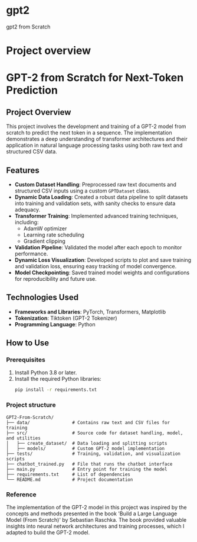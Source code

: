 # gpt2
gpt2 from Scratch

# Project overview

# GPT-2 from Scratch for Next-Token Prediction

## Project Overview

This project involves the development and training of a GPT-2 model from scratch to predict the next token in a sequence. The implementation demonstrates a deep understanding of transformer architectures and their application in natural language processing tasks using both raw text and structured CSV data.

## Features

- **Custom Dataset Handling**: Preprocessed raw text documents and structured CSV inputs using a custom `GPTDataset` class.
- **Dynamic Data Loading**: Created a robust data pipeline to split datasets into training and validation sets, with sanity checks to ensure data adequacy.
- **Transformer Training**: Implemented advanced training techniques, including:
  - AdamW optimizer
  - Learning rate scheduling
  - Gradient clipping
- **Validation Pipeline**: Validated the model after each epoch to monitor performance.
- **Dynamic Loss Visualization**: Developed scripts to plot and save training and validation loss, ensuring easy tracking of model convergence.
- **Model Checkpointing**: Saved trained model weights and configurations for reproducibility and future use.

## Technologies Used

- **Frameworks and Libraries**: PyTorch, Transformers, Matplotlib
- **Tokenization**: Tiktoken (GPT-2 Tokenizer)
- **Programming Language**: Python

## How to Use

### Prerequisites

1. Install Python 3.8 or later.
2. Install the required Python libraries:
   ```bash
   pip install -r requirements.txt

### Project structure
```plaintext
GPT2-From-Scratch/
├── data/                # Contains raw text and CSV files for training
├── src/                 # Source code for dataset handling, model, and utilities
│   ├── create_dataset/  # Data loading and splitting scripts
│   ├── models/          # Custom GPT-2 model implementation
├── tests/               # Training, validation, and visualization scripts
├── chatbot_trained.py   # File that runs the chatbot interface
├── main.py              # Entry point for training the model
├── requirements.txt     # List of dependencies
└── README.md            # Project documentation

```
### Reference
The implementation of the GPT-2 model in this project was inspired by the concepts and methods presented in the book 'Build a Large Language Model (From Scratch)' by Sebastian Raschka. The book provided valuable insights into neural network architectures and training processes, which I adapted to build the GPT-2 model.
